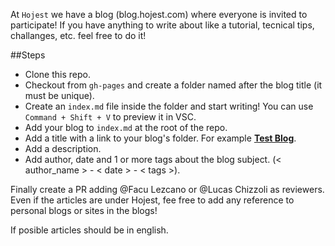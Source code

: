 At `Hojest` we have a blog (blog.hojest.com) where everyone is invited to participate!
If you have anything to write about like a tutorial, tecnical tips, challanges, etc. feel free to do it!

##Steps
- Clone this repo.
- Checkout from `gh-pages` and create a folder named after the blog title (it must be unique).
- Create an `index.md` file inside the folder and start writing! You can use `Command + Shift + V` to preview it in VSC.
- Add your blog to `index.md` at the root of the repo.
- Add a title with a link to your blog's folder. For example [**Test Blog**](https://hojest-software.github.io/blog/test-blog/).
- Add a description.
- Add author, date and 1 or more tags about the blog subject. (< author_name > - < date > - < tags >).


Finally create a PR adding @Facu Lezcano or @Lucas Chizzoli as reviewers.
Even if the articles are under Hojest, fee free to add any reference to personal blogs or sites in the blogs!

If posible articles should be in english.
